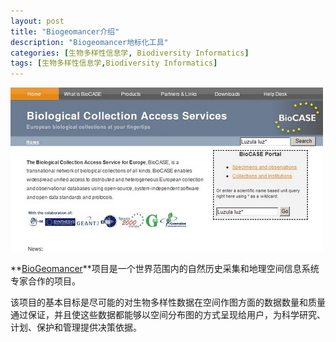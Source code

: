 ```yaml
---
layout: post
title: "Biogeomancer介绍"
description: "Biogeomancer地标化工具"
categories: [生物多样性信息学, Biodiversity Informatics]
tags: [生物多样性信息学,Biodiversity Informatics]
---
```


![Biogeomancer首页](/images/2009/3/vtheme19.jpg)

**[BioGeomancer](http://www.biogeomancer.org/)**项目是一个世界范围内的自然历史采集和地理空间信息系统专家合作的项目。

该项目的基本目标是尽可能的对生物多样性数据在空间作图方面的数据数量和质量通过保证，并且使这些数据都能够以空间分布图的方式呈现给用户，为科学研究、计划、保护和管理提供决策依据。


